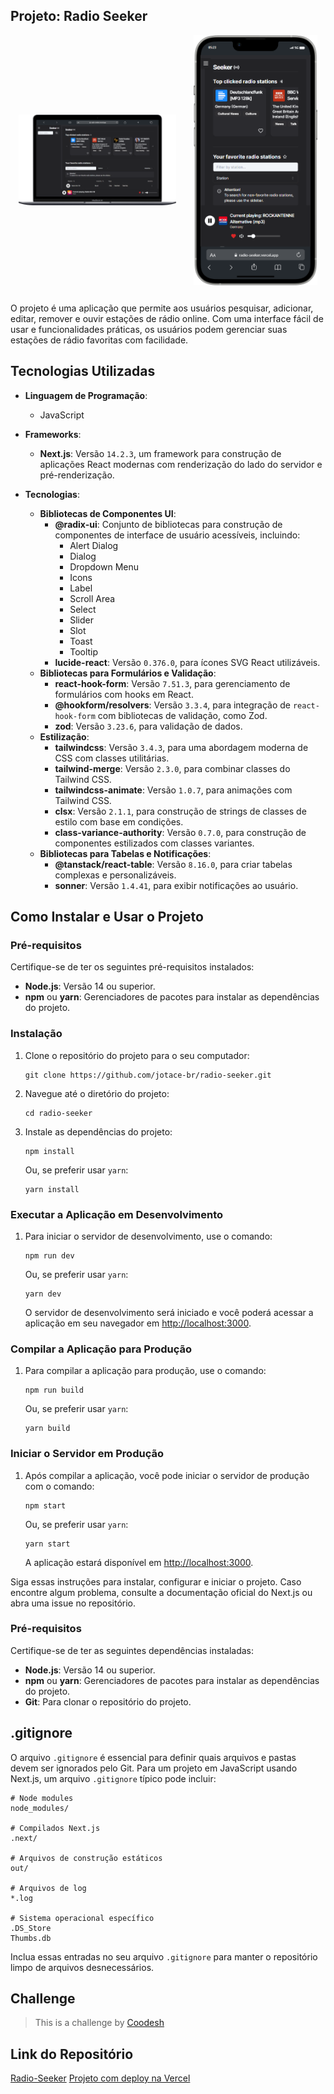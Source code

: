 ## Projeto: Radio Seeker

  <div align="center" style="margin-bottom: 2em;">
    <div style="display: flex; align-items: center; justify-content: center; gap: 2em; width: 100%;">
      <img src="assets/desktop.png" alt="desktop" style="vertical-align: top; object-fit:contain;" width="50%" />
      <img src="assets/mobile.png" alt="mobile" height="400px" style="object-fit:contain;" />
    </div>
  </div>

O projeto é uma aplicação que permite aos usuários pesquisar, adicionar, editar, remover e ouvir estações de rádio online. Com uma interface fácil de usar e funcionalidades práticas, os usuários podem gerenciar suas estações de rádio favoritas com facilidade.

## Tecnologias Utilizadas

- **Linguagem de Programação**:

  - JavaScript

- **Frameworks**:

  - **Next.js**: Versão `14.2.3`, um framework para construção de aplicações React modernas com renderização do lado do servidor e pré-renderização.

- **Tecnologias**:
  - **Bibliotecas de Componentes UI**:
    - **@radix-ui**: Conjunto de bibliotecas para construção de componentes de interface de usuário acessíveis, incluindo:
      - Alert Dialog
      - Dialog
      - Dropdown Menu
      - Icons
      - Label
      - Scroll Area
      - Select
      - Slider
      - Slot
      - Toast
      - Tooltip
    - **lucide-react**: Versão `0.376.0`, para ícones SVG React utilizáveis.
  - **Bibliotecas para Formulários e Validação**:
    - **react-hook-form**: Versão `7.51.3`, para gerenciamento de formulários com hooks em React.
    - **@hookform/resolvers**: Versão `3.3.4`, para integração de `react-hook-form` com bibliotecas de validação, como Zod.
    - **zod**: Versão `3.23.6`, para validação de dados.
  - **Estilização**:
    - **tailwindcss**: Versão `3.4.3`, para uma abordagem moderna de CSS com classes utilitárias.
    - **tailwind-merge**: Versão `2.3.0`, para combinar classes do Tailwind CSS.
    - **tailwindcss-animate**: Versão `1.0.7`, para animações com Tailwind CSS.
    - **clsx**: Versão `2.1.1`, para construção de strings de classes de estilo com base em condições.
    - **class-variance-authority**: Versão `0.7.0`, para construção de componentes estilizados com classes variantes.
  - **Bibliotecas para Tabelas e Notificações**:
    - **@tanstack/react-table**: Versão `8.16.0`, para criar tabelas complexas e personalizáveis.
    - **sonner**: Versão `1.4.41`, para exibir notificações ao usuário.

## Como Instalar e Usar o Projeto

### Pré-requisitos

Certifique-se de ter os seguintes pré-requisitos instalados:

- **Node.js**: Versão 14 ou superior.
- **npm** ou **yarn**: Gerenciadores de pacotes para instalar as dependências do projeto.

### Instalação

1. Clone o repositório do projeto para o seu computador:

   ```shell
   git clone https://github.com/jotace-br/radio-seeker.git
   ```

2. Navegue até o diretório do projeto:

   ```shell
   cd radio-seeker
   ```

3. Instale as dependências do projeto:

   ```shell
   npm install
   ```

   Ou, se preferir usar `yarn`:

   ```shell
   yarn install
   ```

### Executar a Aplicação em Desenvolvimento

1. Para iniciar o servidor de desenvolvimento, use o comando:

   ```shell
   npm run dev
   ```

   Ou, se preferir usar `yarn`:

   ```shell
   yarn dev
   ```

   O servidor de desenvolvimento será iniciado e você poderá acessar a aplicação em seu navegador em [http://localhost:3000](http://localhost:3000).

### Compilar a Aplicação para Produção

1. Para compilar a aplicação para produção, use o comando:

   ```shell
   npm run build
   ```

   Ou, se preferir usar `yarn`:

   ```shell
   yarn build
   ```

### Iniciar o Servidor em Produção

1. Após compilar a aplicação, você pode iniciar o servidor de produção com o comando:

   ```shell
   npm start
   ```

   Ou, se preferir usar `yarn`:

   ```shell
   yarn start
   ```

   A aplicação estará disponível em [http://localhost:3000](http://localhost:3000).

Siga essas instruções para instalar, configurar e iniciar o projeto. Caso encontre algum problema, consulte a documentação oficial do Next.js ou abra uma issue no repositório.

### Pré-requisitos

Certifique-se de ter as seguintes dependências instaladas:

- **Node.js**: Versão 14 ou superior.
- **npm** ou **yarn**: Gerenciadores de pacotes para instalar as dependências do projeto.
- **Git**: Para clonar o repositório do projeto.

## .gitignore

O arquivo `.gitignore` é essencial para definir quais arquivos e pastas devem ser ignorados pelo Git. Para um projeto em JavaScript usando Next.js, um arquivo `.gitignore` típico pode incluir:

```plaintext
# Node modules
node_modules/

# Compilados Next.js
.next/

# Arquivos de construção estáticos
out/

# Arquivos de log
*.log

# Sistema operacional específico
.DS_Store
Thumbs.db
```

Inclua essas entradas no seu arquivo `.gitignore` para manter o repositório limpo de arquivos desnecessários.

## Challenge

> This is a challenge by [Coodesh](https://coodesh.com/)

## Link do Repositório

[Radio-Seeker](https://github.com/jotace-br/radio-seeker)
[Projeto com deploy na Vercel](https://radio-seeker.vercel.app/)
